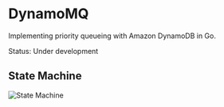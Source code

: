 # DynamoMQ

Implementing priority queueing with Amazon DynamoDB in Go.

Status: Under development

## State Machine

![State Machine](https://cacoo.com/diagrams/DjoA2pSKnhCghTYM-452C2.png) 